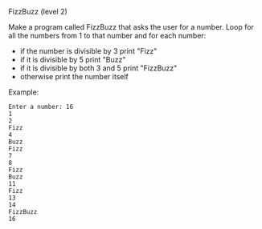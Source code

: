 FizzBuzz (level 2)


Make a program called FizzBuzz that asks the user for a number. Loop for all the numbers from 1 to that number and for each number:

- if the number is divisible by 3 print "Fizz"
- if it is divisible by 5 print "Buzz"
- if it is divisible by both 3 and 5 print "FizzBuzz"
- otherwise print the number itself

Example:

    Enter a number: 16
    1
    2
    Fizz
    4
    Buzz
    Fizz
    7
    8
    Fizz
    Buzz
    11
    Fizz
    13
    14
    FizzBuzz
    16
